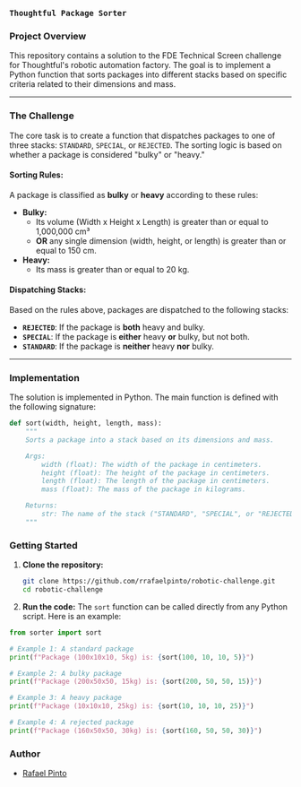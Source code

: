 ### `Thoughtful Package Sorter`

### Project Overview

This repository contains a solution to the FDE Technical Screen challenge for Thoughtful's robotic automation factory. The goal is to implement a Python function that sorts packages into different stacks based on specific criteria related to their dimensions and mass.

-----

### The Challenge

The core task is to create a function that dispatches packages to one of three stacks: `STANDARD`, `SPECIAL`, or `REJECTED`. The sorting logic is based on whether a package is considered "bulky" or "heavy."

#### **Sorting Rules:**

A package is classified as **bulky** or **heavy** according to these rules:

  - **Bulky:**
      - Its volume (Width x Height x Length) is greater than or equal to 1,000,000 cm³
      - **OR** any single dimension (width, height, or length) is greater than or equal to 150 cm.
  - **Heavy:**
      - Its mass is greater than or equal to 20 kg.

#### **Dispatching Stacks:**

Based on the rules above, packages are dispatched to the following stacks:

  - **`REJECTED`**: If the package is **both** heavy and bulky.
  - **`SPECIAL`**: If the package is **either** heavy **or** bulky, but not both.
  - **`STANDARD`**: If the package is **neither** heavy **nor** bulky.

-----

### Implementation

The solution is implemented in Python. The main function is defined with the following signature:

```python
def sort(width, height, length, mass):
    """
    Sorts a package into a stack based on its dimensions and mass.

    Args:
        width (float): The width of the package in centimeters.
        height (float): The height of the package in centimeters.
        length (float): The length of the package in centimeters.
        mass (float): The mass of the package in kilograms.

    Returns:
        str: The name of the stack ("STANDARD", "SPECIAL", or "REJECTED").
    """
```

### Getting Started

1.  **Clone the repository:**
    ```bash
    git clone https://github.com/rrafaelpinto/robotic-challenge.git
    cd robotic-challenge
    ```

2.  **Run the code:**
    The `sort` function can be called directly from any Python script. Here is an example:

<!-- end list -->
```python
from sorter import sort

# Example 1: A standard package
print(f"Package (100x10x10, 5kg) is: {sort(100, 10, 10, 5)}")

# Example 2: A bulky package
print(f"Package (200x50x50, 15kg) is: {sort(200, 50, 50, 15)}")

# Example 3: A heavy package
print(f"Package (10x10x10, 25kg) is: {sort(10, 10, 10, 25)}")

# Example 4: A rejected package
print(f"Package (160x50x50, 30kg) is: {sort(160, 50, 50, 30)}")
```

### Author

  * [Rafael Pinto](https://www.linkedin.com/in/rafaelmpinto/)